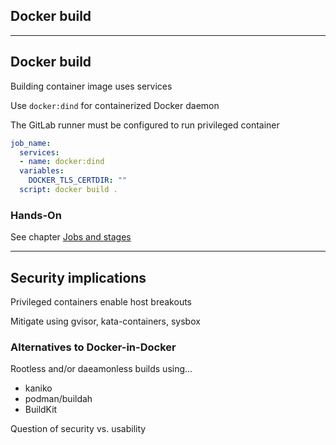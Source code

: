 <!-- .slide: id="gitlab_docker" class="vertical-center" -->

<i class="fa-brands fa-docker fa-8x" style="float: right; color: var(--r-heading-color);"></i>

## Docker build

---

## Docker build

Building container image uses services [<i class="fa-solid fa-arrow-right-to-bracket"></i>](#/gitlab_services)

Use `docker:dind` for containerized Docker daemon

The GitLab runner must be configured to run privileged container

```yaml
job_name:
  services:
  - name: docker:dind
  variables:
    DOCKER_TLS_CERTDIR: ""
  script: docker build .
```

### Hands-On

See chapter [Jobs and stages](/hands-on/2023-11-30/230_docker/exercise/)

---

## Security implications

Privileged containers enable host breakouts

Mitigate using gvisor, kata-containers, sysbox

### Alternatives to Docker-in-Docker

Rootless and/or daeamonless builds using...

- kaniko [](https://github.com/GoogleContainerTools/kaniko)
- podman/buildah [](https://github.com/containers/buildah)
- BuildKit [](https://github.com/moby/buildkit)

Question of security vs. usability
